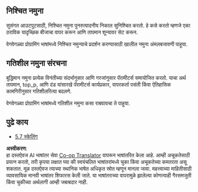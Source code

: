<!--
CO_OP_TRANSLATOR_METADATA:
{
  "original_hash": "3cb0da3badd51d73ab78ebade2827d98",
  "translation_date": "2025-06-12T23:24:46+00:00",
  "source_file": "05-AdvancedTopics/mcp-sampling/README.md",
  "language_code": "mr"
}
-->
## निश्चित नमुना

सुसंगत आउटपुटसाठी, निश्चित नमुना पुनरुत्पादनीय निकाल सुनिश्चित करतो. हे कसे करतो म्हणजे एका ठराविक यादृच्छिक बीजाचा वापर करून आणि तापमान शून्यावर सेट करून.

वेगवेगळ्या प्रोग्रामिंग भाषांमध्ये निश्चित नमुन्याचे प्रदर्शन करण्यासाठी खालील नमुना अंमलबजावणी पाहूया.

## गतिशील नमुना संरचना

बुद्धिमान नमुना प्रत्येक विनंतीच्या संदर्भानुसार आणि गरजांनुसार पॅरामीटर्स समायोजित करतो. याचा अर्थ तापमान, top_p, आणि दंड यांसारखे पॅरामीटर्स कार्यप्रकार, वापरकर्ता पसंती किंवा ऐतिहासिक कामगिरीनुसार गतिशीलरित्या बदलणे.

वेगवेगळ्या प्रोग्रामिंग भाषांमध्ये गतिशील नमुना कसा राबवायचा ते पाहूया.

## पुढे काय

- [5.7 स्केलिंग](../mcp-scaling/README.md)

**अस्वीकरण**:  
हा दस्तऐवज AI भाषांतर सेवा [Co-op Translator](https://github.com/Azure/co-op-translator) वापरून भाषांतरित केला आहे. आम्ही अचूकतेसाठी प्रयत्न करतो, तरी कृपया लक्षात घ्या की स्वयंचलित भाषांतरांमध्ये चुका किंवा अचूकतेच्या कमतरता असू शकतात. मूळ दस्तऐवज त्याच्या स्थानिक भाषेत अधिकृत स्रोत म्हणून मानला जावा. महत्त्वाच्या माहितीसाठी व्यावसायिक मानवी भाषांतर शिफारस केली जाते. या भाषांतराच्या वापरामुळे झालेल्या कोणत्याही गैरसमजुती किंवा चुकीच्या अर्थलागी आम्ही जबाबदार नाही.
